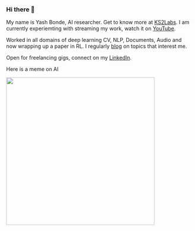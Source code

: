 ### Hi there 👋

My name is Yash Bonde, AI researcher. Get to know more at [KS2Labs](https://github.com/ks2labs). I am currently experiemting with streaming my work, watch it on [YouTube](https://www.youtube.com/playlist?list=PLDwlXbwbl9GN4byp44SmqzrRGwHNbUqg3).

Worked in all domains of deep learning CV, NLP, Documents, Audio and now wrapping up a paper in RL. I regularly [blog](https://yashbonde.github.io/musings.html) on topics that interest me.

Open for freelancing gigs, connect on my [LinkedIn](https://www.linkedin.com/in/yash-bonde/).

Here is a meme on AI

<img src="https://i.imgur.com/NFe4C3U.jpg" height=400px>
